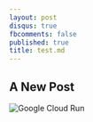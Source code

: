 ```yaml
---
layout: post
disqus: true
fbcomments: false
published: true
title: test.md
---
```

## A New Post
![Google Cloud Run]({{site.baseurl}}/_posts/googlecloudrun.jpg)
